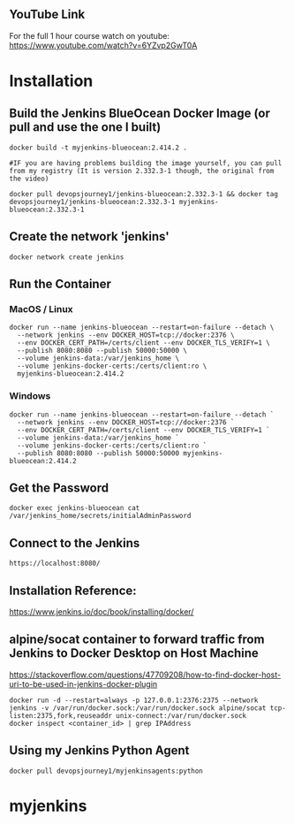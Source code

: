
## YouTube Link
For the full 1 hour course watch on youtube:
https://www.youtube.com/watch?v=6YZvp2GwT0A

# Installation
## Build the Jenkins BlueOcean Docker Image (or pull and use the one I built)
```
docker build -t myjenkins-blueocean:2.414.2 .

#IF you are having problems building the image yourself, you can pull from my registry (It is version 2.332.3-1 though, the original from the video)

docker pull devopsjourney1/jenkins-blueocean:2.332.3-1 && docker tag devopsjourney1/jenkins-blueocean:2.332.3-1 myjenkins-blueocean:2.332.3-1
```

## Create the network 'jenkins'
```
docker network create jenkins
```

## Run the Container
### MacOS / Linux
```
docker run --name jenkins-blueocean --restart=on-failure --detach \
  --network jenkins --env DOCKER_HOST=tcp://docker:2376 \
  --env DOCKER_CERT_PATH=/certs/client --env DOCKER_TLS_VERIFY=1 \
  --publish 8080:8080 --publish 50000:50000 \
  --volume jenkins-data:/var/jenkins_home \
  --volume jenkins-docker-certs:/certs/client:ro \
  myjenkins-blueocean:2.414.2
```

### Windows
```
docker run --name jenkins-blueocean --restart=on-failure --detach `
  --network jenkins --env DOCKER_HOST=tcp://docker:2376 `
  --env DOCKER_CERT_PATH=/certs/client --env DOCKER_TLS_VERIFY=1 `
  --volume jenkins-data:/var/jenkins_home `
  --volume jenkins-docker-certs:/certs/client:ro `
  --publish 8080:8080 --publish 50000:50000 myjenkins-blueocean:2.414.2
```


## Get the Password
```
docker exec jenkins-blueocean cat /var/jenkins_home/secrets/initialAdminPassword
```

## Connect to the Jenkins
```
https://localhost:8080/
```

## Installation Reference:
https://www.jenkins.io/doc/book/installing/docker/


## alpine/socat container to forward traffic from Jenkins to Docker Desktop on Host Machine

https://stackoverflow.com/questions/47709208/how-to-find-docker-host-uri-to-be-used-in-jenkins-docker-plugin
```
docker run -d --restart=always -p 127.0.0.1:2376:2375 --network jenkins -v /var/run/docker.sock:/var/run/docker.sock alpine/socat tcp-listen:2375,fork,reuseaddr unix-connect:/var/run/docker.sock
docker inspect <container_id> | grep IPAddress
```

## Using my Jenkins Python Agent
```
docker pull devopsjourney1/myjenkinsagents:python
```
# myjenkins

